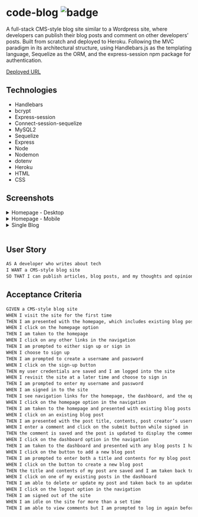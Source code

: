 # code-blog ![badge](https://img.shields.io/badge/MIT-license-green)

A full-stack CMS-style blog site similar to a Wordpress site, where developers can publish their blog posts and comment on other developers’ posts. Built from scratch and deployed to Heroku. Following the MVC paradigm in its architectural structure, using Handlebars.js as the templating language, Sequelize as the ORM, and the express-session npm package for authentication.

[Deployed URL](...)

## Technologies

- Handlebars
- bcrypt
- Express-session
- Connect-session-sequelize
- MySQL2
- Sequelize
- Express
- Node
- Nodemon
- dotenv
- Heroku
- HTML
- CSS

## Screenshots

<details>
<summary>Homepage - Desktop</summary>

![homepage-dt](public/assets/screenshots/homepageDt.png)

</details>

<details>
<summary>Homepage - Mobile</summary>

![homepage-mob](public/assets/screenshots/homepageMob.png)

</details>

<details>
<summary>Single Blog</summary>

![single-blog](public/assets/screenshots/singleBlog.png)

</details>

</br>

## User Story

```md
AS A developer who writes about tech
I WANT a CMS-style blog site
SO THAT I can publish articles, blog posts, and my thoughts and opinions
```

## Acceptance Criteria

```md
GIVEN a CMS-style blog site
WHEN I visit the site for the first time
THEN I am presented with the homepage, which includes existing blog posts if any have been posted; navigation links for the homepage and the dashboard; and the option to log in
WHEN I click on the homepage option
THEN I am taken to the homepage
WHEN I click on any other links in the navigation
THEN I am prompted to either sign up or sign in
WHEN I choose to sign up
THEN I am prompted to create a username and password
WHEN I click on the sign-up button
THEN my user credentials are saved and I am logged into the site
WHEN I revisit the site at a later time and choose to sign in
THEN I am prompted to enter my username and password
WHEN I am signed in to the site
THEN I see navigation links for the homepage, the dashboard, and the option to log out
WHEN I click on the homepage option in the navigation
THEN I am taken to the homepage and presented with existing blog posts that include the post title and the date created
WHEN I click on an existing blog post
THEN I am presented with the post title, contents, post creator’s username, and date created for that post and have the option to leave a comment
WHEN I enter a comment and click on the submit button while signed in
THEN the comment is saved and the post is updated to display the comment, the comment creator’s username, and the date created
WHEN I click on the dashboard option in the navigation
THEN I am taken to the dashboard and presented with any blog posts I have already created and the option to add a new blog post
WHEN I click on the button to add a new blog post
THEN I am prompted to enter both a title and contents for my blog post
WHEN I click on the button to create a new blog post
THEN the title and contents of my post are saved and I am taken back to an updated dashboard with my new blog post
WHEN I click on one of my existing posts in the dashboard
THEN I am able to delete or update my post and taken back to an updated dashboard
WHEN I click on the logout option in the navigation
THEN I am signed out of the site
WHEN I am idle on the site for more than a set time
THEN I am able to view comments but I am prompted to log in again before I can add, update, or delete comments
```
